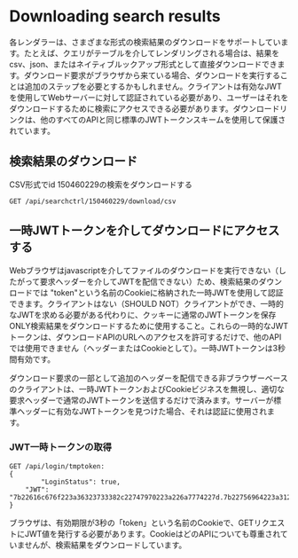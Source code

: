 # Downloading search results

各レンダラーは、さまざまな形式の検索結果のダウンロードをサポートしています。たとえば、クエリがテーブルを介してレンダリングされる場合は、結果をcsv、json、またはネイティブルックアップ形式として直接ダウンロードできます。ダウンロード要求がブラウザから来ている場合、ダウンロードを実行することは追加のステップを必要とするかもしれません。クライアントは有効なJWTを使用してWebサーバーに対して認証されている必要があり、ユーザーはそれをダウンロードするために検索にアクセスできる必要があります。ダウンロードリンクは、他のすべてのAPIと同じ標準のJWTトークンスキームを使用して保護されています。

## 検索結果のダウンロード
CSV形式でid 150460229の検索をダウンロードする

```
GET /api/searchctrl/150460229/download/csv
```
## 一時JWTトークンを介してダウンロードにアクセスする

Webブラウザはjavascriptを介してファイルのダウンロードを実行できない（したがって要求ヘッダーを介してJWTを配信できない）ため、検索結果のダウンロードでは "token"という名前のCookieに格納された一時JWTを使用して認証できます。クライアントはない（SHOULD NOT）クライアントができ、一時的なJWTを求める必要がある代わりに、クッキーに通常のJWTトークンを保存ONLY検索結果をダウンロードするために使用すること。これらの一時的なJWTトークンは、ダウンロードAPIのURLへのアクセスを許可するだけで、他のAPIでは使用できません（ヘッダーまたはCookieとして）。一時JWTトークンは3秒間有効です。

ダウンロード要求の一部として追加のヘッダーを配信できる非ブラウザーベースのクライアントは、一時JWTトークンおよびCookieビジネスを無視し、適切な要求ヘッダーで通常のJWTトークンを送信するだけで済みます。サーバーが標準ヘッダーに有効なJWTトークンを見つけた場合、それは認証に使用されます。


### JWT一時トークンの取得

```
GET /api/login/tmptoken:
{
        "LoginStatus": true,
	"JWT": "7b22616c676f223a36323733382c22747970223a226a7774227d.7b22756964223a312c2265787069726573223a22323031382d30362d32305431333a32343a32382e393436393338312d30363a3030222c22696174223a5b3138312c36312c35382c3138352c3139322c3135392c3233302c3130372c37312c33322c3130382c33332c3134362c3138362c37392c35372c35382c33342c3135362c36342c33322c3234372c39352c35352c3138342c3235322c3135312c39382c34322c31382c35312c375d7d.cec81d84a3c96e8fd6961c1113a026eba08344d06d518e65f28bd6b92655fb6a22433fd6e42b51d62d45f8ed2a1665f3f951019b982251ebc614e8be5e4fdb6e"
}

```

ブラウザは、有効期限が3秒の「token」という名前のCookieで、GETリクエストにJWT値を発行する必要があります。CookieはどのAPIについても尊重されていませんが、検索結果をダウンロードしています。